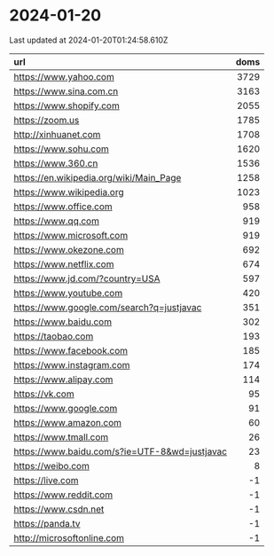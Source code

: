 # 2024-01-20

<!-- BEGIN -->
Last updated at 2024-01-20T01:24:58.610Z

url | doms
:- | -:
https://www.yahoo.com | 3729
https://www.sina.com.cn | 3163
https://www.shopify.com | 2055
https://zoom.us | 1785
http://xinhuanet.com | 1708
https://www.sohu.com | 1620
https://www.360.cn | 1536
https://en.wikipedia.org/wiki/Main_Page | 1258
https://www.wikipedia.org | 1023
https://www.office.com | 958
https://www.qq.com | 919
https://www.microsoft.com | 919
https://www.okezone.com | 692
https://www.netflix.com | 674
https://www.jd.com/?country=USA | 597
https://www.youtube.com | 420
https://www.google.com/search?q=justjavac | 351
https://www.baidu.com | 302
https://taobao.com | 193
https://www.facebook.com | 185
https://www.instagram.com | 174
https://www.alipay.com | 114
https://vk.com | 95
https://www.google.com | 91
https://www.amazon.com | 60
https://www.tmall.com | 26
https://www.baidu.com/s?ie=UTF-8&wd=justjavac | 23
https://weibo.com | 8
https://live.com | -1
https://www.reddit.com | -1
https://www.csdn.net | -1
https://panda.tv | -1
http://microsoftonline.com | -1
<!-- END -->
